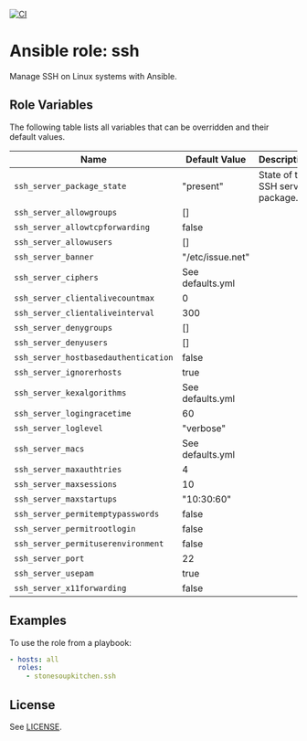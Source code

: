 [![CI](https://github.com/StoneSoupKitchen/ansible-role-ssh/actions/workflows/ci.yml/badge.svg)](https://github.com/StoneSoupKitchen/ansible-role-ssh/actions/workflows/ci.yml)

# Ansible role: ssh

Manage SSH on Linux systems with Ansible.

## Role Variables

The following table lists all variables that can be overridden
and their default values.

| Name           | Default Value | Description                         |
| -------------- | ------------- | ----------------------------------- |
| `ssh_server_package_state` | "present" | State of the SSH server package. |
| `ssh_server_allowgroups` | [] | |
| `ssh_server_allowtcpforwarding` | false | |
| `ssh_server_allowusers` | [] | |
| `ssh_server_banner` | "/etc/issue.net" | |
| `ssh_server_ciphers` | See defaults.yml | |
| `ssh_server_clientalivecountmax` | 0 | |
| `ssh_server_clientaliveinterval` | 300 | |
| `ssh_server_denygroups` | [] | |
| `ssh_server_denyusers` | [] | |
| `ssh_server_hostbasedauthentication` | false | |
| `ssh_server_ignorerhosts` | true | |
| `ssh_server_kexalgorithms` | See defaults.yml | |
| `ssh_server_logingracetime` | 60 | |
| `ssh_server_loglevel` | "verbose" | |
| `ssh_server_macs` | See defaults.yml | |
| `ssh_server_maxauthtries` | 4 | |
| `ssh_server_maxsessions` | 10 | |
| `ssh_server_maxstartups` | "10:30:60" | |
| `ssh_server_permitemptypasswords` | false | |
| `ssh_server_permitrootlogin` | false | |
| `ssh_server_permituserenvironment` | false | |
| `ssh_server_port` | 22 | |
| `ssh_server_usepam` | true | |
| `ssh_server_x11forwarding` | false | |

## Examples

To use the role from a playbook:

```yaml
- hosts: all
  roles:
    - stonesoupkitchen.ssh
```

## License

See [LICENSE](./LICENSE).

